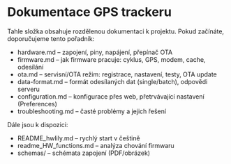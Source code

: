 # Dokumentace GPS trackeru

Tahle složka obsahuje rozdělenou dokumentaci k projektu. Pokud začínáte, doporučujeme tento pořadník:

- hardware.md – zapojení, piny, napájení, přepínač OTA
- firmware.md – jak firmware pracuje: cyklus, GPS, modem, cache, odesílání
- ota.md – servisní/OTA režim: registrace, nastavení, testy, OTA update
- data-format.md – formát odesílaných dat (single/batch), odpovědi serveru
- configuration.md – konfigurace přes web, přetrvávající nastavení (Preferences)
- troubleshooting.md – časté problémy a jejich řešení

Dále jsou k dispozici:

- README_hwlily.md – rychlý start v češtině
- readme_HW_functions.md – analýza chování firmwaru
- schemas/ – schémata zapojení (PDF/obrázek)
